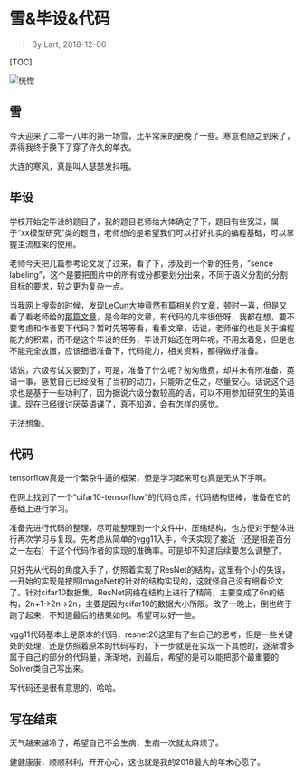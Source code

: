 # 雪&毕设&代码

> By Lart, 2018-12-06

[TOC]

![恍惚](https://images.pexels.com/photos/38196/pexels-photo-38196.jpeg "来自pixels.com")

## 雪

今天迎来了二零一八年的第一场雪，比平常来的更晚了一些。寒意也随之到来了，弄得我终于换下了穿了许久的单衣。

大连的寒风，真是叫人瑟瑟发抖哦。

## 毕设

学校开始定毕设的题目了，我的题目老师给大体确定了下，题目有些宽泛，属于“xx模型研究”类的题目，老师想的是希望我们可以打好扎实的编程基础，可以掌握主流框架的使用。

老师今天把几篇参考论文发了过来，看了下，涉及到一个新的任务，“sence labeling”，这个是要把图片中的所有成分都要划分出来，不同于语义分割的分割目标的要求，较之更为复杂一点。

当我网上搜索的时候，发现[LeCun大神竟然有篇相关的文章](http://yann.lecun.com/exdb/publis/pdf/farabet-pami-13.pdf)，顿时一喜，但是又看了看老师给的[那篇文章](https://github.com/LarT2P/MyPaper/issues/1)，是今年的文章，有代码的几率很低呀，我都在想，要不要考虑和作者要下代码？暂时先等等看，看看文章，话说，老师催的也是关于编程能力的积累，而不是这个毕设的任务，毕设开始还在明年呢，不用太着急，但是也不能完全放置，应该细细准备下，代码能力，相关资料，都得做好准备。

话说，六级考试又要到了，可是，准备了什么呢？匆匆缴费，却并未有所准备，英语一事，感觉自己已经没有了当初的动力，只能听之任之，尽量安心。话说这个追求也是基于一些功利了，因为据说六级分数较高的话，可以不用参加研究生的英语课。现在已经很讨厌英语课了，真不知道，会有怎样的感觉。

无法想象。

## 代码

tensorflow真是一个繁杂牛逼的框架，但是学习起来可也真是无从下手啊。

在网上找到了一个“cifar10-tensorflow”的代码仓库，代码结构很棒，准备在它的基础上进行学习。

准备先进行代码的整理，尽可能整理到一个文件中，压缩结构，也方便对于整体进行再次学习与复现。先考虑从简单的vgg11入手，今天实现了接近（还是相差百分之一左右）于这个代码作者的实现的准确率。可是却不知道后续要怎么调整了。

只好先从代码的角度入手了，仿照着实现了ResNet的结构，这里有个小的失误，一开始的实现是按照ImageNet的针对的结构实现的，这就怪自己没有细看论文了。针对cifar10数据集，ResNet网络在结构上进行了精简，主要变成了6n的结构，2n+1->2n->2n，主要是因为cifar10的数据大小所限。改了一晚上，倒也终于跑了起来，不知道最后的结果如何。希望可以好一些。

vgg11代码基本上是原本的代码，resnet20这里有了些自己的思考，但是一些关键处的处理，还是仿照着原本的代码写的，下一步就是在实现一下其他的，逐渐增多属于自己的部分的代码量，渐渐地，到最后，希望的是可以能把那个最重要的Solver类自己写出来。

写代码还是很有意思的，哈哈。

## 写在结束

天气越来越冷了，希望自己不会生病，生病一次就太麻烦了。

健健康康，顺顺利利，开开心心，这也就是我的2018最大的年末心愿了。
